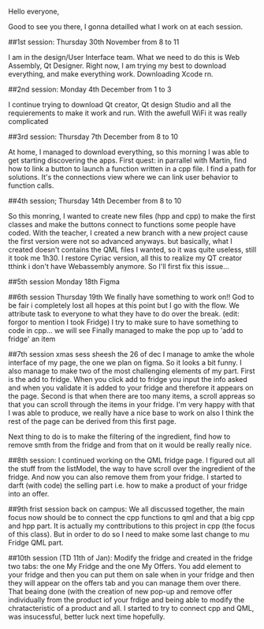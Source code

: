 Hello everyone, 

Good to see you there, I gonna detailled what I work on at each session. 

##1st session: Thursday 30th November from 8 to 11

I am in the design/User Interface team. What we need to do this is Web Assembly, Qt Designer. 
Right now, I am trying my best to download everything, and make everything work. 
Downloading Xcode rn. 

##2nd session: Monday 4th December from 1 to 3

I continue trying to download Qt creator, Qt design Studio and all the requierements to make it work and run. 
With the awefull WiFi it was really complicated

##3rd session: Thursday 7th December from 8 to 10

At home, I managed to download everything, so this morning I was able to get starting discovering the apps. 
First quest: in parrallel with Martin, find how to link a button to launch a function written in a cpp file. 
I find a path for solutions. It's the connections view where we can link user behavior to function calls. 

##4th session; Thursday 14th December from 8 to 10

So this monring, I wanted to create new files (hpp and cpp) to make the first classes and make the buttons connect to functions some people have coded. 
With the teacher, I created a new branch with a new project cause the first version were not so advanced anyways. but basically, what I created doesn't contains the QML files I wanted, so it was quite useless, still it took me 1h30. I restore Cyriac version, all this to realize my QT creator tthink i don't have Webassembly anymore. So I'll first fix this issue...

##5th session Monday 18th
Figma

##6th session Thursday 19th
We finally have something to work on!! God to be fair i completely lost all hopes at this point but I go with the flow. 
We attribute task to everyone to what they have to do over the break. (edit: forgor to mention I took Fridge)
I try to make sure to have something to code in cpp... we will see
Finally managed to make the pop up to 'add to fridge' an item

##7th session xmas sess sheesh the 26 of dec
I manage to amke the whole interface of my page, the one we plan on figma. So it looks a bit funny. 
I also manage to make two of the most challenging elements of my part. 
First is the add to fridge. When you click add to fridge you input the info asked and when you validate it is added to your fridge and therefore it appears on the page. 
Second is that when there are too many items, a scroll appreas so that you can scroll through the items in your fridge. 
I'm very happy with that I was able to produce, we really have a nice base to work on also I think the rest of the page can be derived from this first page. 

Next thing to do is to make the filtering of the ingredient, find how to remove smth from the fridge and from that on it would be really really nice. 

##8th session: 
I continued working on the QML fridge page. I figured out all the stuff from the listModel, the way to have scroll over the ingredient of the fridge. And now you can also remove them from your fridge. I started to darft (with code) the selling part i.e. how to make a product of your fridge into an offer. 

##9th frist session back on campus: 
We all discussed together, the main focus now should be to connect the cpp functions to qml and that a big cpp and hpp part. It is actually my conttributions to this project in cpp (the focus of this class). But in order to do so I need to make some last change to mu Fridge QML part. 

##10th session (TD 11th of Jan):
Modify the fridge and created in the fridge two tabs: the one My Fridge and the one My Offers. You add element to your fridge and then you can put them on sale when in your fridge and then they will appear on the offers tab and you can manage them over there. That beaing done (with the creation of new pop-up and remove offer individually from the product iof your frdige and being able to modify the chratacteristic of a product and all. I started to try to connect cpp and QML, was insucessful, better luck next time hopefully. 

